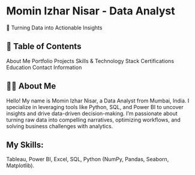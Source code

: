 # Momin Izhar Nisar - Data Analyst
🌟 Turning Data into Actionable Insights

## 📜 Table of Contents
About Me
Portfolio Projects
Skills & Technology Stack
Certifications
Education
Contact Information

## 🧑‍💻 About Me
Hello! My name is Momin Izhar Nisar, a Data Analyst from Mumbai, India. I specialize in leveraging tools like
Python, SQL, and Power BI to uncover insights and drive data-driven decision-making. I’m passionate about turning
raw data into compelling narratives, optimizing workflows, and solving business challenges with analytics.

## My Skills:
Tableau, Power BI, Excel, SQL, Python (NumPy, Pandas, Seaborn, Matplotlib).
